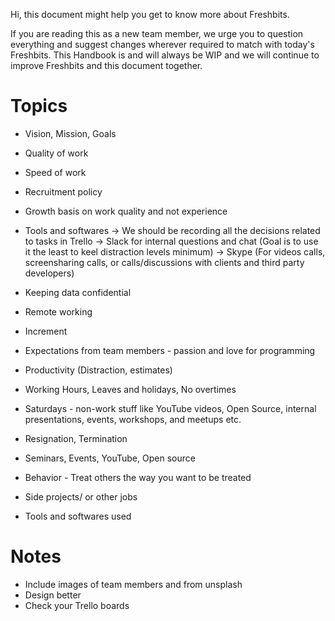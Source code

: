 Hi, this document might help you get to know more about Freshbits.

If you are reading this as a new team member, we urge you to question everything and suggest changes wherever required to match with today's Freshbits. This Handbook is and will always be WIP and we will continue to improve Freshbits and this document together.

# Topics
- Vision, Mission, Goals
- Quality of work
- Speed of work
- Recruitment policy
- Growth basis on work quality and not experience

- Tools and softwares
-> We should be recording all the decisions related to tasks in Trello
-> Slack for internal questions and chat (Goal is to use it the least to keel distraction levels minimum)
-> Skype (For videos calls, screensharing calls, or calls/discussions with clients and third party developers)


- Keeping data confidential
- Remote working
- Increment
- Expectations from team members - passion and love for programming
- Productivity (Distraction, estimates)
- Working Hours, Leaves and holidays, No overtimes
- Saturdays - non-work stuff like YouTube videos, Open Source, internal presentations, events, workshops, and meetups etc.
- Resignation, Termination
- Seminars, Events, YouTube, Open source
- Behavior - Treat others the way you want to be treated
- Side projects/ or other jobs
- Tools and softwares used

# Notes
- Include images of team members and from unsplash
- Design better
- Check your Trello boards
